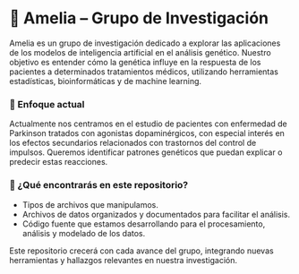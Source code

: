 # 🧬 Amelia – Grupo de Investigación
Amelia es un grupo de investigación dedicado a explorar las aplicaciones de los modelos de inteligencia artificial en el análisis genético. Nuestro objetivo es entender cómo la genética influye en la respuesta de los pacientes a determinados tratamientos médicos, utilizando herramientas estadísticas, bioinformáticas y de machine learning.

### 🎯 Enfoque actual
Actualmente nos centramos en el estudio de pacientes con enfermedad de Parkinson tratados con agonistas dopaminérgicos, con especial interés en los efectos secundarios relacionados con trastornos del control de impulsos. Queremos identificar patrones genéticos que puedan explicar o predecir estas reacciones.

### 📁 ¿Qué encontrarás en este repositorio?
- Tipos de archivos que manipulamos.
- Archivos de datos organizados y documentados para facilitar el análisis.
- Código fuente que estamos desarrollando para el procesamiento, análisis y modelado de los datos.

Este repositorio crecerá con cada avance del grupo, integrando nuevas herramientas y hallazgos relevantes en nuestra investigación.
